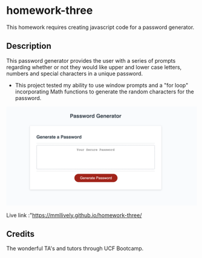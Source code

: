 # homework-three
This homework requires creating javascript code for a password generator.

## Description

This password generator provides the user with a series of prompts regarding whether or not they would like upper and lower case letters, numbers and special characters in a unique password.

- This project tested my ability to use window prompts and a "for loop" incorporating Math functions to generate the random characters for the password.

![alt text](./Screen%20Shot%202022-10-02%20at%202.43.25%20PM.png)

Live link :"https://mmllively.github.io/homework-three/


## Credits

The wonderful TA's and tutors through UCF Bootcamp.


